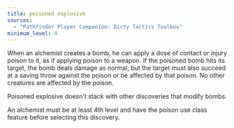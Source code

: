 ```yaml
---
title: poisoned explosive
sources:
  - "Pathfinder Player Companion: Dirty Tactics Toolbox"
minimum_level: 4
---
```


When an alchemist creates a bomb, he can apply a dose of contact or injury poison to it, as if applying poison to a weapon. If the poisoned bomb hits its target, the bomb deals damage as normal, but the target must also succeed at a saving throw against the poison or be affected by that poison. No other creatures are affected by the poison.

Poisoned explosive doesn't stack with other discoveries that modify bombs.

An alchemist must be at least 4th level and have the poison use class feature before selecting this discovery.
